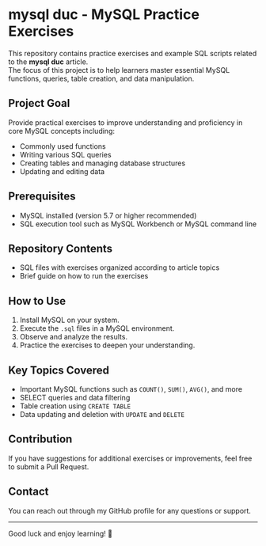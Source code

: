 # mysql duc - MySQL Practice Exercises

This repository contains practice exercises and example SQL scripts related to the **mysql duc** article.  
The focus of this project is to help learners master essential MySQL functions, queries, table creation, and data manipulation.

## Project Goal
Provide practical exercises to improve understanding and proficiency in core MySQL concepts including:  
- Commonly used functions  
- Writing various SQL queries  
- Creating tables and managing database structures  
- Updating and editing data

## Prerequisites
- MySQL installed (version 5.7 or higher recommended)  
- SQL execution tool such as MySQL Workbench or MySQL command line

## Repository Contents
- SQL files with exercises organized according to article topics  
- Brief guide on how to run the exercises

## How to Use
1. Install MySQL on your system.  
2. Execute the `.sql` files in a MySQL environment.  
3. Observe and analyze the results.  
4. Practice the exercises to deepen your understanding.

## Key Topics Covered
- Important MySQL functions such as `COUNT()`, `SUM()`, `AVG()`, and more  
- SELECT queries and data filtering  
- Table creation using `CREATE TABLE`  
- Data updating and deletion with `UPDATE` and `DELETE`

## Contribution
If you have suggestions for additional exercises or improvements, feel free to submit a Pull Request.

## Contact
You can reach out through my GitHub profile for any questions or support.

---

Good luck and enjoy learning! 🚀
